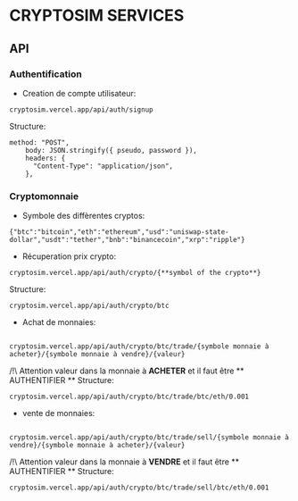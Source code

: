 # CRYPTOSIM SERVICES
## API


### Authentification

- Creation de compte utilisateur:
```
cryptosim.vercel.app/api/auth/signup
```
Structure:
```
method: "POST",
    body: JSON.stringify({ pseudo, password }),
    headers: {
      "Content-Type": "application/json",
    },
```

### Cryptomonnaie
- Symbole des diffèrentes cryptos:
```
{"btc":"bitcoin","eth":"ethereum","usd":"uniswap-state-dollar","usdt":"tether","bnb":"binancecoin","xrp":"ripple"}
```

- Récuperation prix crypto:
```
cryptosim.vercel.app/api/auth/crypto/{**symbol of the crypto**}
```
Structure: 
```
cryptosim.vercel.app/api/auth/crypto/btc
```

- Achat de monnaies:
```

cryptosim.vercel.app/api/auth/crypto/btc/trade/{symbole monnaie à acheter}/{symbole monnaie à vendre}/{valeur}

```
/!\ Attention valeur dans la monnaie à **ACHETER** et il faut être ** AUTHENTIFIER **
Structure:
```
cryptosim.vercel.app/api/auth/crypto/btc/trade/btc/eth/0.001
```

- vente de monnaies:
```

cryptosim.vercel.app/api/auth/crypto/btc/trade/sell/{symbole monnaie à vendre}/{symbole monnaie à acheter}/{valeur}

```
/!\ Attention valeur dans la monnaie à **VENDRE** et il faut être ** AUTHENTIFIER **
Structure:
```
cryptosim.vercel.app/api/auth/crypto/btc/trade/sell/btc/eth/0.001
```




